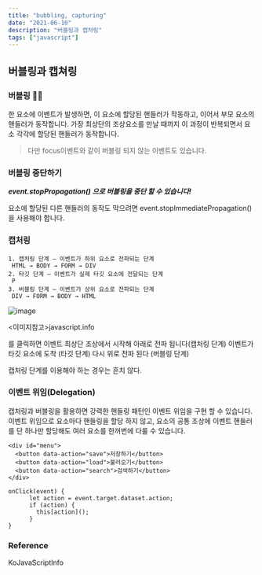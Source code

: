 ```yaml
---
title: "bubbling, capturing"
date: "2021-06-10"
description: "버블링과 캡처링"
tags: ["javascript"]
---
```


## 버블링과 캡쳐링

### 버블링 🎈🎈
한 요소에 이벤트가 발생하면, 이 요소에 할당된 핸들러가 작동하고, 이어서 부모 요소의 핸들러가 동작합니다.
가장 최상단의 조상요소를 만날 때까지 이 과정이 반복되면서 요소 각각에 할당된 핸들러가 동작합니다.
> 다만 focus이벤트와 같이 버블링 되지 않는 이벤트도 있습니다.

### 버블링 중단하기
***event.stopPropagation() 으로 버블링을 중단 할 수 있습니다!***

요소에 할당된 다른 핸들러의 동작도 막으려면 event.stopImmediatePropagation()을 사용해야 합니다.


### 캡처링
```
1. 캡처링 단계 – 이벤트가 하위 요소로 전파되는 단계
 HTML → BODY → FORM → DIV
2. 타깃 단계 – 이벤트가 실제 타깃 요소에 전달되는 단계
 P
3. 버블링 단계 – 이벤트가 상위 요소로 전파되는 단계
 DIV → FORM → BODY → HTML
```

![image](https://user-images.githubusercontent.com/61695175/121494869-170fcc00-ca14-11eb-9753-770f4b779de2.png)

<이미지참고>javascript.info

<td>를 클릭하면 이벤트 최상단 조상에서 시작해 아래로 전파 됩니다(캡처링 단계)
이벤트가 타깃 요소에 도착 (타깃 단계)
다시 위로 전파 된다 (버블링 단계)
 
캡처링 단계를 이용해야 하는 경우는 흔치 않다.
  
### 이벤트 위임(Delegation)
캡처링과 버블링을 활용하면 강력한 핸들링 패턴인 이벤트 위임을 구현 할 수 있습니다.
이벤트 위임으로 요소마다 핸들링을 할당 하지 않고, 요소의 공통 조상에 이벤트 핸들러를 단 하나만 할당해도 여러 요소를 한꺼번에 다룰 수 있습니다.

  

```
<div id="menu">
  <button data-action="save">저장하기</button>
  <button data-action="load">불러오기</button>
  <button data-action="search">검색하기</button>
</div>

onClick(event) {
      let action = event.target.dataset.action;
      if (action) {
        this[action]();
      }
}
```

### Reference
KoJavaScriptInfo